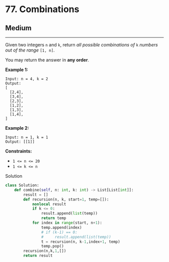# 77. Combinations

## Medium

***

Given two integers `n` and `k`, return _all possible combinations of_ `k` _numbers out of the range_ `[1, n]`.

You may return the answer in **any order**.

&#x20;

**Example 1:**

```
Input: n = 4, k = 2
Output:
[
  [2,4],
  [3,4],
  [2,3],
  [1,2],
  [1,3],
  [1,4],
]
```

**Example 2:**

```
Input: n = 1, k = 1
Output: [[1]]
```

&#x20;

**Constraints:**

* `1 <= n <= 20`
* `1 <= k <= n`

Solution

```python
class Solution:
    def combine(self, n: int, k: int) -> List[List[int]]:
        result = []
        def recursion(n, k, start=1, temp=[]):
            nonlocal result
            if k <= 0:
                result.append(list(temp))
                return temp
            for index in range(start, n+1):
                temp.append(index)
                # if (k-1) == 0:
                #     result.append(list(temp))
                t = recursion(n, k-1,index+1, temp)
                temp.pop()
        recursion(n,k,1,[])
        return result
```
